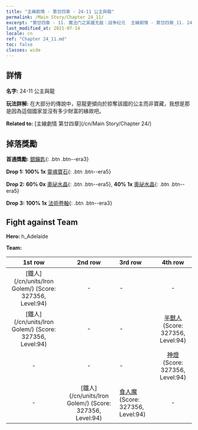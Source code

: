 ```yaml
---
title: "主線劇情 - 第廿四章 - 24-11 公主與龍"
permalink: /Main Story/Chapter 24_11/
excerpt: "第廿四章 - 11. 魔法门之英雄无敌：战争纪元  主線劇情 - 第廿四章_11. 24-11 公主與龍"
last_modified_at: 2021-07-14
locale: cn
ref: "Chapter 24_11.md"
toc: false
classes: wide
---
```


## 詳情

 **名字:** 24-11 公主與龍

 **玩法詳解:** 在大部分的傳說中，惡龍更傾向於掠奪該國的公主而非寶藏，我想是那是因為這個國家並沒有多少財富的緣故吧。

 **Related to:** [主線劇情 第廿四章](/cn/Main Story/Chapter 24/)

## 掉落獎勵

 **首通獎勵:** [銀鑰匙](/cn/Items/con_693/){: .btn .btn--era3}

 **Drop 1:** **100% 1x** [靈魂寶石](/cn/Items/mat_86/){: .btn .btn--era5}

 **Drop 2:** **60% 0x** [奧祕水晶](/cn/Items/mat_80/){: .btn .btn--era5}, **40% 1x** [奧祕水晶](/cn/Items/mat_80/){: .btn .btn--era5}

 **Drop 3:** **100% 1x** [法術卷軸](/cn/Items/con_694/){: .btn .btn--era3}


## Fight against Team
 **Hero:** h_Adelaide

 **Team:**


  | 1st row | 2nd row | 3rd row | 4th row |
  |:----:|:----:|:----|:----:|
  | [鐵人](/cn/units/Iron Golem/) (Score: 327356, Level:94)  | - | - | - |
  | [鐵人](/cn/units/Iron Golem/) (Score: 327356, Level:94)  | - | - | [半獸人](/cn/units/Orc/) (Score: 327356, Level:94)  |
  | - | - | - | [神燈](/cn/units/Genie/) (Score: 327356, Level:94)  |
  | - | [鐵人](/cn/units/Iron Golem/) (Score: 327356, Level:94)  | [食人魔](/cn/units/Ogre/) (Score: 327356, Level:94)  | - |


